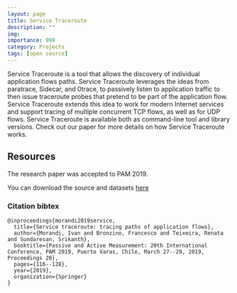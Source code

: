 ```yaml
---
layout: page
title: Service Traceroute
description: ""
img: 
importance: 999
category: Projects
tags: [open source]
---
```


Service Traceroute is a tool that allows the discovery of individual application flows paths. Service Traceroute leverages the ideas from paratrace, Sidecar, and 0trace, to passively listen to application traffic to then issue traceroute probes that pretend to be part of the application flow. Service Traceroute extends this idea to work for modern Internet services and support tracing of multiple concurrent TCP flows, as well as for UDP flows. Service Traceroute is available both as command-line tool and library versions. Check out our paper for more details on how Service Traceroute works.

## Resources
The research paper was accepted to PAM 2019.

You can download the source and datasets [here](https://github.com/inria-muse/service-traceroute)

### Citation bibtex
```
@inproceedings{morandi2019service,
  title={Service traceroute: tracing paths of application flows},
  author={Morandi, Ivan and Bronzino, Francesco and Teixeira, Renata and Sundaresan, Srikanth},
  booktitle={Passive and Active Measurement: 20th International Conference, PAM 2019, Puerto Varas, Chile, March 27--29, 2019, Proceedings 20},
  pages={116--128},
  year={2019},
  organization={Springer}
}
```